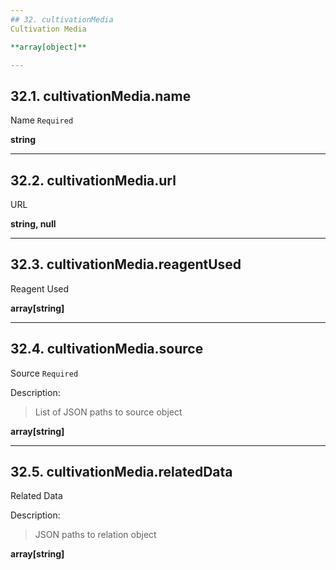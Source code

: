 ```yaml
---
## 32. cultivationMedia
Cultivation Media  

**array[object]**

---
```

## 32.1. cultivationMedia.name
Name  `Required`

**string**

---
## 32.2. cultivationMedia.url
URL  

**string, null**

---
## 32.3. cultivationMedia.reagentUsed
Reagent Used  

**array[string]**

---
## 32.4. cultivationMedia.source
Source  `Required`

Description:
> List of JSON paths to source object  

**array[string]**

---
## 32.5. cultivationMedia.relatedData
Related Data  

Description:
> JSON paths to relation object  

**array[string]**
